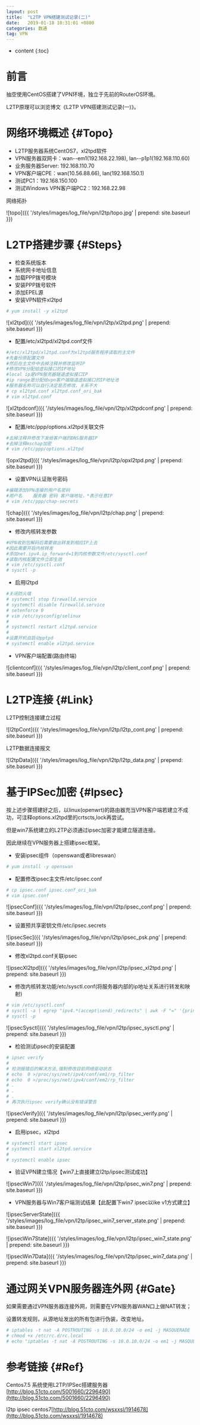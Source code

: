 ```yaml
---
layout: post
title:  "L2TP VPN搭建测试记录(二)"
date:   2019-01-18 10:31:01 +0800
categories: 数通
tag: VPN
---
```


* content
{:toc}


前言
====================================
抽空使用CentOS搭建了VPN环境，独立于先前的RouterOS环境。

L2TP原理可以浏览博文《L2TP VPN搭建测试记录(一)》。

网络环境概述                                                    {#Topo}
====================================
+ L2TP服务器系统CentOS7，xl2tpd软件
+ VPN服务器双网卡：wan--em1(192.168.22.198), lan--p1p1(192.168.110.60)
+ 业务服务器Server: 192.168.110.70
+ VPN客户端CPE：wan(10.56.88.66), lan(192.168.150.1)
+ 测试PC1：192.168.150.100
+ 测试Windows VPN客户端PC2：192.168.22.98

网络拓扑

![topo]({{ '/styles/images/log_file/vpn/l2tp/topo.jpg' | prepend: site.baseurl  }})

L2TP搭建步骤                                                    {#Steps}
====================================
+ 检查系统版本
+ 系统网卡地址信息
+ 加载PPP拨号模块
+ 安装PPP拨号软件
+ 添加EPEL源
+ 安装VPN软件xl2tpd
```bash
# yum install -y xl2tpd
```
![xl2tpd]({{ '/styles/images/log_file/vpn/l2tp/xl2tpd.png' | prepend: site.baseurl  }})

+ 配置/etc/xl2tpd/xl2tpd.conf文件
```bash
#/etc/xl2tpd/xl2tpd.conf为xl2tpd服务程序读取的主文件
#先备份原配置文件
#然后在主文件中去掉注释并修改监听IP
#修改VPN分配给虚拟接口的IP地址
#local ip是VPN服务器隧道虚拟接口IP
#ip range是分配给vpn客户端隧道虚拟接口的IP地址池
#服务器名称可以自行决定是否修改，关系不大
# cp xl2tpd.conf xl2tpd.conf_ori_bak
# vim xl2tpd.conf
```
![xl2tpdconf]({{ '/styles/images/log_file/vpn/l2tp/xl2tpdconf.png' | prepend: site.baseurl  }})

+ 配置/etc/ppp/options.xl2tpd关联文件
```bash
#去掉注释并修改下发给客户端的DNS服务器IP
#去掉注释mschap加密
# vim /etc/ppp/options.xl2tpd
```
![opxl2tpd]({{ '/styles/images/log_file/vpn/l2tp/opxl2tpd.png' | prepend: site.baseurl  }})

+ 设置VPN认证账号密码
```bash
#编辑添加VPN连接的用户名密码
#用户名	服务器 密码 客户端地址，*表示任意IP
# vim /etc/ppp/chap-secrets
```
![chap]({{ '/styles/images/log_file/vpn/l2tp/chap.png' | prepend: site.baseurl  }})

+ 修改内核转发参数
```bash
#VPN收到包解码后需要做出转发到相应IP上去
#因此需要开启内核转发
#添加net.ipv4.ip_forward=1到内核参数文件/etc/sysctl.conf
#读取内核配置文件立即生效
# vim /etc/sysctl.conf
# sysctl -p
```

+ 启用l2tpd
```bash
#关闭防火墙
# systemctl stop firewalld.service
# systemctl disable firewalld.service
# setenforce 0
# vim /etc/sysconfig/selinux
# 
# systemctl restart xl2tpd.service
#
#设置开机自启动pptpd
# systemctl enable xl2tpd.service
```

+ VPN客户端配置(路由终端)

![clientconf]({{ '/styles/images/log_file/vpn/l2tp/client_conf.png' | prepend: site.baseurl  }})

L2TP连接                                                    {#Link}
====================================

L2TP控制连接建立过程

![l2tpCont]({{ '/styles/images/log_file/vpn/l2tp/l2tp_cont.png' | prepend: site.baseurl  }})

L2TP数据连接报文

![l2tpData]({{ '/styles/images/log_file/vpn/l2tp/l2tp_data.png' | prepend: site.baseurl  }})

基于IPSec加密                                                    {#Ipsec}
====================================
按上述步骤搭建好之后，以linux(openwrt)的路由器充当VPN客户端若建立不成功，可注释options.xl2tpd里的crtscts,lock再尝试。

但是win7系统建立的L2TP必须通过ipsec加密才能建立隧道连接。

因此继续在VPN服务器上搭建ipsec框架。

+ 安装ipsec组件（openswan或者libreswan）
```bash
# yum install -y openswan
```
+ 配置修改ipsec主文件/etc/ipsec.conf
```bash
# cp ipsec.conf ipsec.conf_ori_bak
# vim ipsec.conf
```
![ipsecConf]({{ '/styles/images/log_file/vpn/l2tp/ipsec_conf.png' | prepend: site.baseurl  }})

+ 设置预共享密钥文件/etc/ipsec.secrets

![ipsecSec]({{ '/styles/images/log_file/vpn/l2tp/ipsec_psk.png' | prepend: site.baseurl  }})

+ 修改xl2tpd.conf关联ipsec

![ipsecXl2tpd]({{ '/styles/images/log_file/vpn/l2tp/ipsec_xl2tpd.png' | prepend: site.baseurl  }})

+ 修改内核转发功能/etc/sysctl.conf(将服务器内部的ip地址关系进行转发和映射)
```bash
# vim /etc/sysctl.conf
# sysctl -a | egrep "ipv4.*(accept|send)_redirects" | awk -F "=" '{print$1"= 0"}' >> /etc/sysctl.conf
# sysctl -p
```
![ipsecSysctl]({{ '/styles/images/log_file/vpn/l2tp/ipsec_sysctl.png' | prepend: site.baseurl  }})

+ 检验测试ipsec的安装配置
```bash
# ipsec verify
#
# 检测报错后的解决方法,强制修改目前网络驱动状态
# echo  0 >/proc/sys/net/ipv4/conf/em1/rp_filter
# echo  0 >/proc/sys/net/ipv4/conf/em2/rp_filter
# .
# .
# .
# 再次执行ipsec verify确认没有错误警告
```
![ipsecVerify]({{ '/styles/images/log_file/vpn/l2tp/ipsec_verify.png' | prepend: site.baseurl  }})

+ 启用ipsec，xl2tpd
```bash
# systemctl start ipsec
# systemctl start xl2tpd.service
# 
# systemctl enable ipsec
```
+ 验证VPN建立情况【win7上直接建立l2tp/ipsec测试成功】

![ipsecWin7]({{ '/styles/images/log_file/vpn/l2tp/ipsec_win7.png' | prepend: site.baseurl  }})

+ VPN服务器与Win7客户端测试结果【此配置下win7 ipsec以ike v1方式建立】

![ipsecServerState]({{ '/styles/images/log_file/vpn/l2tp/ipsec_win7_server_state.png' | prepend: site.baseurl  }})

![ipsecWin7State]({{ '/styles/images/log_file/vpn/l2tp/ipsec_win7_state.png' | prepend: site.baseurl  }})

![ipsecWin7Data]({{ '/styles/images/log_file/vpn/l2tp/ipsec_win7_data.png' | prepend: site.baseurl  }})

通过网关VPN服务器连外网                                                    {#Gate}
====================================
如果需要通过VPN服务器连接外网，则需要在VPN服务器WAN口上做NAT转发；

设置转发规则，从源地址发出的所有包进行伪装，改变地址。
```bash
# iptables -t nat -A POSTROUTING -s 10.0.10.0/24 -o em1 -j MASQUERADE
# chmod +x /etc/rc.d/rc.local
# echo "iptables -t nat -A POSTROUTING -s 10.0.10.0/24 -o em1 -j MASQUERADE" >> /etc/rc.d/rc.local
```

参考链接                                                    {#Ref}
====================================
Centos7.5 系统使用L2TP/IPSec搭建服务器[http://blog.51cto.com/5001660/2296490](http://blog.51cto.com/5001660/2296490)

l2tp ipsec centos7[http://blog.51cto.com/wsxxsl/1914678](http://blog.51cto.com/wsxxsl/1914678)
